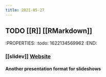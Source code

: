 ```yaml
---
title: 2021-05-27
---
```


## TODO [[R]] [[RMarkdown]]
:PROPERTIES:
:todo: 1622134569962
:END:
### [[slidev]] [Website](https://sli.dev/)
#### Another presentation format for slideshows
